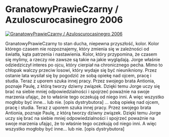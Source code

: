 GranatowyPrawieCzarny / Azuloscurocasinegro 2006 
=============
[![GranatowyPrawieCzarny / Azuloscurocasinegro 2006 ](http://vidos.pl/images/player.gif)](http://vidos.pl/granatowyprawieczarny-azuloscurocasinegro-2006)

 GranatowyPrawieCzarny to stan ducha, niepewna przyszłość, kolor. Kolor którego czasem nie rozpoznajemy, który zmienia się w zależności od światła, kąta patrzenia i nastawienia. Kolor, który przypomina, że czasem się mylimy, a rzeczy nie zawsze są takie na jakie wyglądają. Jorge właśnie odziedziczył interes po ojcu, który cierpiał na chronicznego pecha. Mimo to chłopak walczy przeciw losowi, który wydaje się być nieunikniony. Przez ostanie lata wysilał się by pogodzić ze sobą opiekę nad ojcem, pracę i studia. Teraz z uporem szuka innej pracy. Przez swojego brata Antionia, poznaje Paulę, z którą tworzy dziwny związek. Dzięki temu Jorge uczy się brać na siebie mniej odpowiedzialności i spojrzeć poważnie na swoje marzenia ufając, że to właśnie tego oczekują od niego inni. A więc wszystko mogłoby być inne... lub nie. [opis dystrybutora]  ... sobą opiekę nad ojcem, pracę i studia. Teraz z uporem szuka innej pracy. Przez swojego brata Antionia, poznaje Paulę, z którą tworzy dziwny związek. Dzięki temu Jorge uczy się brać na siebie mniej odpowiedzialności i spojrzeć poważnie na swoje marzenia ufając, że to właśnie tego oczekują od niego inni. A więc wszystko mogłoby być inne... lub nie. [opis dystrybutora]
